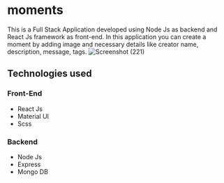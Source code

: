 # moments 
This is a Full Stack Application developed using Node Js as backend and React Js framework as front-end.
In this application you can create a moment by adding image and necessary details like creator name, description, message, tags.
![Screenshot (221)](https://user-images.githubusercontent.com/82778240/208284875-28a327c4-9cd2-4467-a1a3-ab525d983cc7.png)
## Technologies used
### Front-End
- React Js
- Material UI
- Scss
### Backend
- Node Js
- Express
- Mongo DB

